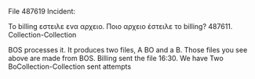 File 487619 Incident:

Το billing εστειλε ενα αρχειο.
Ποιο αρχειο έστειλε το billing? 487611. Collection-Collection

BOS processes it. It produces two files, A BO and a B. Those files you see above are made from BOS. Billing sent the file 16:30. We have Two BoCollection-Collection sent attempts